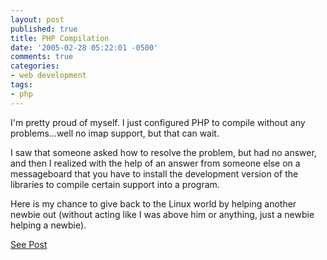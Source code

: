 ```yaml
---
layout: post
published: true
title: PHP Compilation
date: '2005-02-28 05:22:01 -0500'
comments: true
categories:
- web development
tags:
- php
---
```


I'm pretty proud of myself. I just configured PHP to compile without any
problems...well no imap support, but that can wait.

I saw that someone asked how to resolve the problem, but had no answer, and
then I realized with the help of an answer from someone else on a messageboard
that you have to install the development version of the libraries to compile
certain support into a program.

Here is my chance to give back to the Linux world by helping another newbie
out (without acting like I was above him or anything, just a newbie helping a
newbie).

[See Post]

[See Post]: https://web.archive.org/web/20050318012421/http://www.codecomments.com/showthread.php?s=&postid=1343573#post1343573

